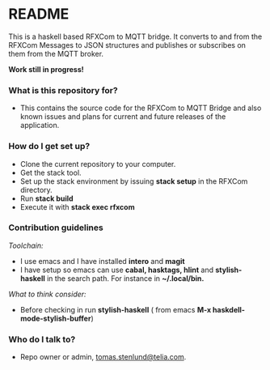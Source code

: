 # README #

This is a haskell based RFXCom to MQTT bridge. It converts to and from the RFXCom Messages to JSON structures and publishes or subscribes on them from the MQTT broker.

**Work still in progress!**


### What is this repository for? ###

* This contains the source code for the RFXCom to MQTT Bridge and also known issues and plans for current and future releases of the application.

### How do I get set up? ###

* Clone the current repository to your computer.
* Get the stack tool.
* Set up the stack environment by issuing **stack setup** in the RFXCom directory.
* Run **stack build**
* Execute it with **stack exec rfxcom**

### Contribution guidelines ###

_Toolchain:_

* I use emacs and I have installed **intero** and **magit**
* I have setup so emacs can use **cabal, hasktags, hlint** and **stylish-haskell** in the search path. For instance in **~/.local/bin.**

_What to think consider:_

* Before checking in run **stylish-haskell** ( from emacs **M-x haskdell-mode-stylish-buffer**)

### Who do I talk to? ###

* Repo owner or admin, tomas.stenlund@telia.com.
